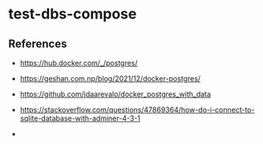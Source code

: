 # test-dbs-compose

## References

- https://hub.docker.com/_/postgres/
- https://geshan.com.np/blog/2021/12/docker-postgres/
- https://github.com/jdaarevalo/docker_postgres_with_data

- https://stackoverflow.com/questions/47869364/how-do-i-connect-to-sqlite-database-with-adminer-4-3-1
- 
